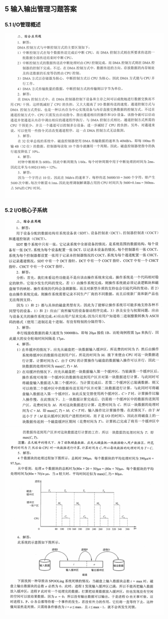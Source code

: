 ## 5 输入输出管理习题答案
### 5.1 I/O管理概述
![alt 文本](../../../图片/操5.2.png)

### 5.2 I/O核心子系统
![alt 文本](../../../图片/操5.6.png)
![alt 文本](../../../图片/操5.7.png)